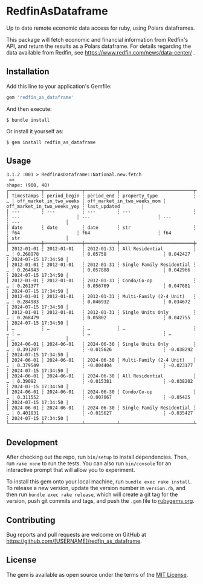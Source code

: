 # RedfinAsDataframe

Up to date remote economic data access for ruby, using Polars dataframes. 

This package will fetch economic and financial information from Redfin's API, and return the results as a Polars dataframe.  For details regarding the data available from Redfin, see https://www.redfin.com/news/data-center/ .


## Installation

Add this line to your application's Gemfile:

```ruby
gem 'redfin_as_dataframe'
```

And then execute:

    $ bundle install

Or install it yourself as:

    $ gem install redfin_as_dataframe

## Usage

```{ruby}
3.1.2 :001 > RedfinAsDataframe::National.new.fetch
 => 
shape: (900, 48)                                                                                      
┌────────────┬──────────────┬────────────┬───────────────────────────┬───┬─────────────────────────┬─────────────────────────────┬─────────────────────────────┬─────────────────────┐
│ Timestamps ┆ period_begin ┆ period_end ┆ property_type             ┆ … ┆ off_market_in_two_weeks ┆ off_market_in_two_weeks_mom ┆ off_market_in_two_weeks_yoy ┆ last_updated        │
│ ---        ┆ ---          ┆ ---        ┆ ---                       ┆   ┆ ---                     ┆ ---                         ┆ ---                         ┆ ---                 │
│ date       ┆ date         ┆ date       ┆ str                       ┆   ┆ f64                     ┆ f64                         ┆ f64                         ┆ str                 │
╞════════════╪══════════════╪════════════╪═══════════════════════════╪═══╪═════════════════════════╪═════════════════════════════╪═════════════════════════════╪═════════════════════╡
│ 2012-01-01 ┆ 2012-01-01   ┆ 2012-01-31 ┆ All Residential           ┆ … ┆ 0.268978                ┆ 0.05758                     ┆ 0.042427                    ┆ 2024-07-15 17:34:50 │
│ 2012-01-01 ┆ 2012-01-01   ┆ 2012-01-31 ┆ Single Family Residential ┆ … ┆ 0.264943                ┆ 0.057888                    ┆ 0.042966                    ┆ 2024-07-15 17:34:50 │
│ 2012-01-01 ┆ 2012-01-01   ┆ 2012-01-31 ┆ Condo/Co-op               ┆ … ┆ 0.261377                ┆ 0.056769                    ┆ 0.047681                    ┆ 2024-07-15 17:34:50 │
│ 2012-01-01 ┆ 2012-01-01   ┆ 2012-01-31 ┆ Multi-Family (2-4 Unit)   ┆ … ┆ 0.284983                ┆ 0.046932                    ┆ 0.034672                    ┆ 2024-07-15 17:34:50 │
│ 2012-01-01 ┆ 2012-01-01   ┆ 2012-01-31 ┆ Single Units Only         ┆ … ┆ 0.268479                ┆ 0.05802                     ┆ 0.042755                    ┆ 2024-07-15 17:34:50 │
│ …          ┆ …            ┆ …          ┆ …                         ┆ … ┆ …                       ┆ …                           ┆ …                           ┆ …                   │
│ 2024-06-01 ┆ 2024-06-01   ┆ 2024-06-30 ┆ Single Units Only         ┆ … ┆ 0.391207                ┆ -0.015626                   ┆ -0.038292                   ┆ 2024-07-15 17:34:50 │
│ 2024-06-01 ┆ 2024-06-01   ┆ 2024-06-30 ┆ Multi-Family (2-4 Unit)   ┆ … ┆ 0.379549                ┆ -0.004404                   ┆ -0.023177                   ┆ 2024-07-15 17:34:50 │
│ 2024-06-01 ┆ 2024-06-01   ┆ 2024-06-30 ┆ All Residential           ┆ … ┆ 0.39092                 ┆ -0.015381                   ┆ -0.038202                   ┆ 2024-07-15 17:34:50 │
│ 2024-06-01 ┆ 2024-06-01   ┆ 2024-06-30 ┆ Condo/Co-op               ┆ … ┆ 0.311552                ┆ -0.007067                   ┆ -0.05425                    ┆ 2024-07-15 17:34:50 │
│ 2024-06-01 ┆ 2024-06-01   ┆ 2024-06-30 ┆ Single Family Residential ┆ … ┆ 0.401831                ┆ -0.015627                   ┆ -0.035427                   ┆ 2024-07-15 17:34:50 │
└────────────┴──────────────┴────────────┴───────────────────────────┴───┴─────────────────────────┴─────────────────────────────┴─────────────────────────────┴─────────────────────┘ 
```
## Development

After checking out the repo, run `bin/setup` to install dependencies. Then, run `rake none` to run the tests. You can also run `bin/console` for an interactive prompt that will allow you to experiment.

To install this gem onto your local machine, run `bundle exec rake install`. To release a new version, update the version number in `version.rb`, and then run `bundle exec rake release`, which will create a git tag for the version, push git commits and tags, and push the `.gem` file to [rubygems.org](https://rubygems.org).

## Contributing

Bug reports and pull requests are welcome on GitHub at https://github.com/[USERNAME]/redfin_as_dataframe.


## License

The gem is available as open source under the terms of the [MIT License](https://opensource.org/licenses/MIT).
